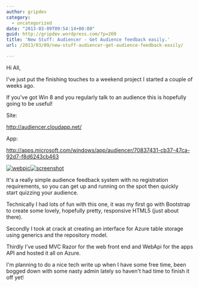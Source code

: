 ```yaml
---
author: gripdev
category:
  - uncategorized
date: "2013-03-09T09:54:14+00:00"
guid: http://gripdev.wordpress.com/?p=269
title: 'New Stuff: Audiencer - Get Audience feedback easily.'
url: /2013/03/09/new-stuff-audiencer-get-audience-feedback-easily/

---
```

Hi All,

I've just put the finishing touches to a weekend project I started a couple of weeks ago.

If you've got Win 8 and you regularly talk to an audience this is hopefully going to be useful!

Site:

http://audiencer.cloudapp.net/

App:

http://apps.microsoft.com/windows/app/audiencer/70837431-cb37-47ca-92d7-f8d6243cb463

[![webpic](/wp-content/uploads/2013/03/webpic.png)](/wp-content/uploads/2013/03/webpic.png)[![screenshot](/wp-content/uploads/2013/03/screenshot.png)](/wp-content/uploads/2013/03/screenshot.png)

It's a really simple audience feedback system with no registration requirements, so you can get up and running on the spot then quickly start quizzing your audience.

Technically I had lots of fun with this one, it was my first go with Bootstrap to create some lovely, hopefully pretty, responsive HTML5 (just about there).

Secondly I took at crack at creating an interface for Azure table storage using generics and the repository model.

Thirdly I've used MVC Razor for the web front end and WebApi for the apps API and hosted it all on Azure.

I'm planning to do a nice tech write up when I have some free time, been bogged down with some nasty admin lately so haven't had time to finish it off yet!
